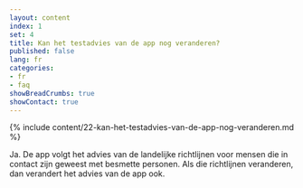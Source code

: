 ```yaml
---
layout: content
index: 1
set: 4
title: Kan het testadvies van de app nog veranderen? 
published: false
lang: fr
categories:
- fr
- faq
showBreadCrumbs: true
showContact: true
---
```

{% include content/22-kan-het-testadvies-van-de-app-nog-veranderen.md %}

Ja. De app volgt het advies van de landelijke richtlijnen voor mensen die in contact zijn geweest met besmette personen. Als die richtlijnen veranderen, dan verandert het advies van de app ook.
